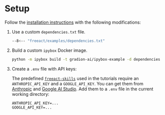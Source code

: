 # Setup

Follow the [installation instructions](../installation.md) with the following modifications:

1. Use a custom `dependencies.txt` file.

    ```bash title="dependencies.txt"
    --8<-- "freeact/examples/dependencies.txt"
    ```

2. Build a custom `ipybox` Docker image.

    ```bash
    python -m ipybox build -t gradion-ai/ipybox-example -d dependencies.txt
    ```

3. Create a `.env` file with API keys:

    The predefined [`freeact-skills`](https://gradion-ai.github.io/freeact-skills/) used in the tutorials require an `ANTHROPIC_API_KEY` and a `GOOGLE_API_KEY`. You can get them from [Anthropic](https://docs.anthropic.com/en/docs/api/api-keys) and [Google AI Studio](https://aistudio.google.com/app/apikey). Add them to a `.env` file in the current working directory:

    ```env title=".env"
    ANTHROPIC_API_KEY=...
    GOOGLE_API_KEY=...
    ```
